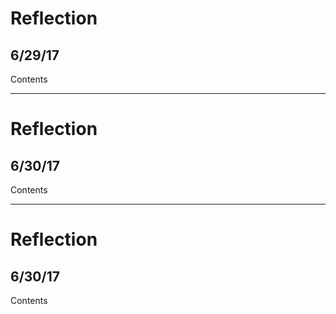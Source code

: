 # Reflection
## 6/29/17
Contents

---

# Reflection
## 6/30/17
Contents

---

# Reflection
## 6/30/17
Contents

